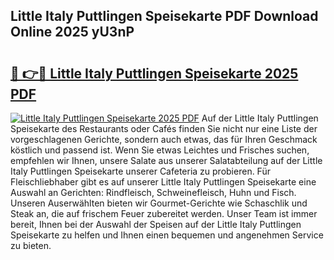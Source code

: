 ## Little Italy Puttlingen Speisekarte PDF Download Online 2025 yU3nP

# <h2><a href="http://gcbcwqk.nevu.top/?p=Little+Italy+Puttlingen+Speisekarte">🔗 👉🔴 Little Italy Puttlingen Speisekarte 2025 PDF</a></h2>

[![Little Italy Puttlingen Speisekarte 2025 PDF](https://i.imgur.com/dBaPXMq.png)](http://gcbcwqk.nevu.top/?p=Little+Italy+Puttlingen+Speisekarte)
Auf der Little Italy Puttlingen Speisekarte des Restaurants oder Cafés finden Sie nicht nur eine Liste der vorgeschlagenen Gerichte, sondern auch etwas, das für Ihren Geschmack köstlich und passend ist. Wenn Sie etwas Leichtes und Frisches suchen, empfehlen wir Ihnen, unsere Salate aus unserer Salatabteilung auf der Little Italy Puttlingen Speisekarte unserer Cafeteria zu probieren. Für Fleischliebhaber gibt es auf unserer Little Italy Puttlingen Speisekarte eine Auswahl an Gerichten: Rindfleisch, Schweinefleisch, Huhn und Fisch. Unseren Auserwählten bieten wir Gourmet-Gerichte wie Schaschlik und Steak an, die auf frischem Feuer zubereitet werden. Unser Team ist immer bereit, Ihnen bei der Auswahl der Speisen auf der Little Italy Puttlingen Speisekarte zu helfen und Ihnen einen bequemen und angenehmen Service zu bieten.
